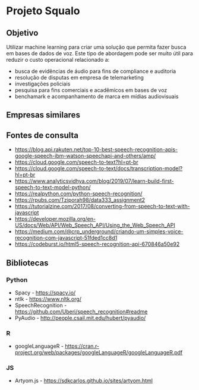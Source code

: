 # Projeto Squalo
## Objetivo
Utilizar machine learning para criar uma solução que permita fazer busca em bases de dados de voz.
Este tipo de abordagem pode ser muito útil para reduzir o custo operacional relacionado a:
* busca de evidências de áudio para fins de compliance e auditoria
* resolução de disputas em empresa de telemarketing
* investigações policiais
* pesquisa para fins comerciais e acadêmicos em bases de voz
* benchamark e acompanhamento de marca em mídias audiovisuais

## Empresas similares

## Fontes de consulta
* https://blog.api.rakuten.net/top-10-best-speech-recognition-apis-google-speech-ibm-watson-speechapi-and-others/amp/
* https://cloud.google.com/speech-to-text?hl=pt-br
* https://cloud.google.com/speech-to-text/docs/transcription-model?hl=pt-br
* https://www.analyticsvidhya.com/blog/2019/07/learn-build-first-speech-to-text-model-python/
* https://realpython.com/python-speech-recognition/
* https://rpubs.com/Tziporah98/data333_assignment2
* https://tutorialzine.com/2017/08/converting-from-speech-to-text-with-javascript
* https://developer.mozilla.org/en-US/docs/Web/API/Web_Speech_API/Using_the_Web_Speech_API
* https://medium.com/@crp_underground/criando-um-simples-voice-recognition-com-javascript-51fded1cc8d1
* https://codeburst.io/html5-speech-recognition-api-670846a50e92

## Bibliotecas
### Python
* Spacy - https://spacy.io/
* ntlk - https://www.nltk.org/
* SpeechRecognition - https://github.com/Uberi/speech_recognition#readme
* PyAudio - http://people.csail.mit.edu/hubert/pyaudio/

### R
* googleLanguageR - https://cran.r-project.org/web/packages/googleLanguageR/googleLanguageR.pdf

### JS
* Artyom.js - https://sdkcarlos.github.io/sites/artyom.html
